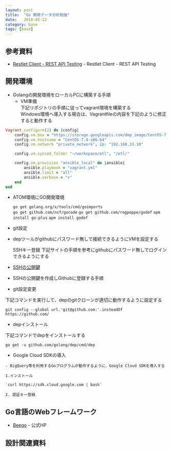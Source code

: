 ```yaml
---
layout: post
title:  "Go 開発データ分析勉強"
date:   2018-05-22
category: base
tags: [base]
---
```


## 参考資料

 - [Restlet Client - REST API Testing](https://chrome.google.com/webstore/detail/restlet-client-rest-api-t/aejoelaoggembcahagimdiliamlcdmfm)  - Restlet Client - REST API Testing

## 開発環境

- Golangの開発環境をローカルPCに構築する手順  
    - VM準備  
      下記リポジトリの手順に従ってvagrant環境を構築する  
      Windows環境へ導入する場合は、Vagrantfileの内容を下記のように修正すると動作する

~~~ruby
Vagrant.configure(2) do |config|
    config.vm.box = "https://storage.googleapis.com/dmp_image/CentOS-7.4-x86_64.box"
    config.vm.hostname = "CentOS-7.4-x86-64"
    config.vm.network "private_network", ip: "192.168.33.10"

    config.vm.synced_folder "~/workspace/etl", "/etl/"

    config.vm.provision "ansible_local" do |ansible|
        ansible.playbook = "vagrant.yml"
        ansible.limit = "all"
        ansible.verbose = "v"
    end
end

~~~

- ATOM環境にGO開発環境

  `go get golang.org/x/tools/cmd/goimports`  
  `go get github.com/nsf/gocode`
  `go get github.com/rogpeppe/godef`
  `apm install go-plus`
  `apm install godef`

- git設定

- depツールがgithubにパスワード無しで接続できるようにVMを設定する

  SSHキー登録
下記サイトの手順を参考にgithubにパスワード無しでログインできるようにする

 - [SSHの公開鍵](http://monsat.hatenablog.com/entry/generating-ssh-keys-for-github)  

 - SSHの公開鍵を作成しGithubに登録する手順

 - git設定変更

下記コマンドを実行して、depのgitクローンが適切に動作するように設定する

`git config --global url.'git@github.com:'.insteadOf https://github.com/`

-  depインストール

下記コマンドでdepをインストールする

`go get -u github.com/golang/dep/cmd/dep`

- Google Cloud SDKの導入

~~~
- BigQuery等を利用するGoプログラムが動作するように、Google Cloud SDKを導入する

1.インストール

`curl https://sdk.cloud.google.com | bash`

2. 認証キー登録

~~~

## Go言語のWebフレームワーク

- [Beego](https://beego.me/) - 公式HP

## 設計関連資料
